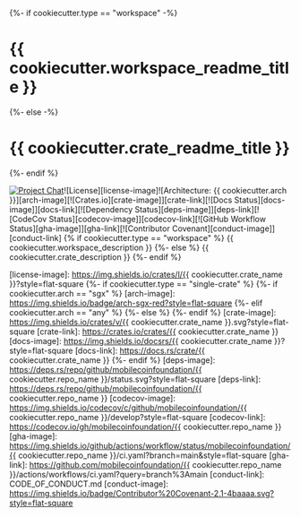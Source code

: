 {%- if cookiecutter.type == "workspace" -%}

# {{ cookiecutter.workspace_readme_title }}

{%- else -%}

# {{ cookiecutter.crate_readme_title }}

{%- endif %}

[![Project Chat][chat-image]][chat-link]<!--
-->![License][license-image]<!--
{%- if cookiecutter.type == "single-crate" %}
-->![Architecture: {{ cookiecutter.arch }}][arch-image]<!--
-->[![Crates.io][crate-image]][crate-link]<!--
-->[![Docs Status][docs-image]][docs-link]<!--
{%- endif %}
-->[![Dependency Status][deps-image]][deps-link]<!--
-->[![CodeCov Status][codecov-image]][codecov-link]<!--
-->[![GitHub Workflow Status][gha-image]][gha-link]<!--
-->[![Contributor Covenant][conduct-image]][conduct-link]
{% if cookiecutter.type == "workspace" %}
{{ cookiecutter.workspace_description }}
{%- else %}
{{ cookiecutter.crate_description }}
{%- endif %}

[chat-image]: https://img.shields.io/discord/844353360348971068?style=flat-square
[chat-link]: https://mobilecoin.chat
[license-image]: https://img.shields.io/crates/l/{{ cookiecutter.crate_name }}?style=flat-square
{%- if cookiecutter.type == "single-crate" %}
{%- if cookiecutter.arch == "sgx" %}
[arch-image]: https://img.shields.io/badge/arch-sgx-red?style=flat-square
{%- elif cookiecutter.arch == "any" %}
{%- else %}
{%- endif %}
[crate-image]: https://img.shields.io/crates/v/{{ cookiecutter.crate_name }}.svg?style=flat-square
[crate-link]: https://crates.io/crates/{{ cookiecutter.crate_name }}
[docs-image]: https://img.shields.io/docsrs/{{ cookiecutter.crate_name }}?style=flat-square
[docs-link]: https://docs.rs/crate/{{ cookiecutter.crate_name }}
{%- endif %}
[deps-image]: https://deps.rs/repo/github/mobilecoinfoundation/{{ cookiecutter.repo_name }}/status.svg?style=flat-square
[deps-link]: https://deps.rs/repo/github/mobilecoinfoundation/{{ cookiecutter.repo_name }}
[codecov-image]: https://img.shields.io/codecov/c/github/mobilecoinfoundation/{{ cookiecutter.repo_name }}/develop?style=flat-square
[codecov-link]: https://codecov.io/gh/mobilecoinfoundation/{{ cookiecutter.repo_name }}
[gha-image]: https://img.shields.io/github/actions/workflow/status/mobilecoinfoundation/{{ cookiecutter.repo_name }}/ci.yaml?branch=main&style=flat-square
[gha-link]: https://github.com/mobilecoinfoundation/{{ cookiecutter.repo_name }}/actions/workflows/ci.yaml?query=branch%3Amain
[conduct-link]: CODE_OF_CONDUCT.md
[conduct-image]: https://img.shields.io/badge/Contributor%20Covenant-2.1-4baaaa.svg?style=flat-square
